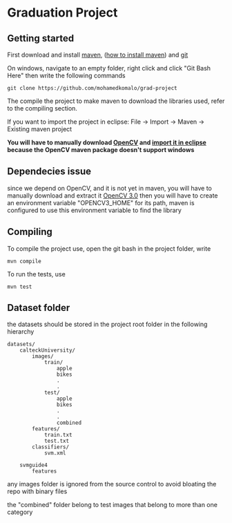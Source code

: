 # Graduation Project

## Getting started
First download and install [maven], ([how to install maven]) and [git]

On windows, navigate to an empty folder, right click and click "Git Bash Here" then write the following commands

    git clone https://github.com/mohamedkomalo/grad-project

The compile the project to make maven to download the libraries used, refer to the compiling section.

If you want to import the project in eclipse: File -> Import -> Maven -> Existing maven project

**You will have to manually download [OpenCV](http://opencv.org/downloads.html) and [import it in eclipse](http://docs.opencv.org/trunk/doc/tutorials/introduction/java_eclipse/java_eclipse.html) because the OpenCV maven package doesn't support windows**

## Dependecies issue
since we depend on OpenCV, and it is not yet in maven, you will have to manually download and extract it [OpenCV 3.0]
then you will have to create an environment variable "OPENCV3_HOME" for its path, maven is configured to use this environment variable to find the library

## Compiling
To compile the project use, open the git bash in the project folder, write 

    mvn compile

To run the tests, use

    mvn test

## Dataset folder

the datasets should be stored in the project root folder in the following hierarchy
  
 	datasets/
  		calteckUniversity/
  			images/
  				train/
  					apple
  					bikes
  					.
  					.
  				test/
  					apple
  					bikes
  					.
  					.
  					combined
  			features/
  				train.txt
  				test.txt
  			classifiers/
  				svm.xml
  
  		svmguide4
  			features
  
  any images folder is ignored from the source control
  to avoid bloating the repo with binary files
  
  the "combined" folder belong to test images that belong to more than one category 
 

[OpenCV 3.0]:http://opencv.org/downloads.html
[maven]:http://maven.apache.org/download.cgi
[git]:http://git-scm.com/downloads
[how to install maven]:http://www.mkyong.com/maven/how-to-install-maven-in-windows/
